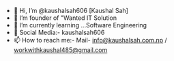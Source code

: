 - 👋 Hi, I’m @kaushalsah606 [Kaushal Sah]
- 👀 I’m founder of "Wanted IT Solution
- 🌱 I’m currently learning ...Software Engineering
- 💞️ Social Media:- kaushalsah606
- 📫 How to reach me:- Mail- info@kaushalsah.com.np / workwithkaushal485@gmail.com

<!---
kaushalsah606/kaushalsah606 is a ✨ special ✨ repository because its `README.md` (this file) appears on your GitHub profile.
You can click the Preview link to take a look at your changes.
--->
